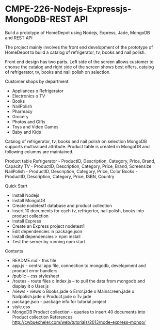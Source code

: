 CMPE-226-Nodejs-Expressjs-MongoDB-REST API
=========================================

Build a prototype of HomeDepot using Nodejs, Express, Jade, MongoDB and REST API

The project mainly involves the front end development of the prototype of HomeDepot to build a catalog of refrigerator, tv, books and nail polish.

Front end design has two parts. Left side of the screen allows customer to choose the catalog and right side of the screen shows best offers, catalog of refrigerator, tv, books and nail polish on selection.

Customer shops by department
-	Appliances
o	Refrigerator
-	Electronics
o	TV
-	Books
-	NailPolish
-	Pharmacy
-	Grocery
-	Photos and Gifts
-	Toys and Video Games
-	Baby and Kids



Catalog of refrigerator, tv, books and nail polish on selection
MongoDB supports multivalued attribute. 
Product table is created in MongoDB and following columns are maintained.

Product table 
Refrigerator  - ProductID, Description, Category, Price, Brand, Capacity
TV  - ProductID, Description, Category, Price, Brand, Screensize
NailPolish  - ProductID, Description, Category, Price, Color
Books - ProductID, Description, Category, Price, ISBN, Country



Quick Start
-	Install Nodejs
-	Install MongoDB
-	Create nodetest1 database and product collection
-	Insert 10 documents for each tv, refrigertor, nail polish, books into product collection
-	Install Express 
-	Create an Express project nodetest1
-	Edit dependencies in package.json
-	Install dependencies  > npm install
-	Test the server by running npm start

Contents
-	README.md - this file
-	app.js - central app file, connection to mongodb, development and product error handlers
-	/public – css stylesheet
-	/routes - route files 
o	Index.js – to pull the data from mongodb and display it
o	User.js
-	/views - views 
o	Books.jade
o	Error.jade
o	Mainscreen.jade
o	Nailpolish.jade
o Product.jade
o	Tv.jade
-	package.json - package info for tutorial project
- style.css
- MongoDB Product collection - queries to insert 40 documents into Product collection
References
http://cwbuecheler.com/web/tutorials/2013/node-express-mongo/
